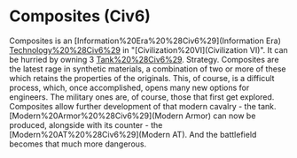 # Composites (Civ6)

Composites is an [Information%20Era%20%28Civ6%29](Information Era) [Technology%20%28Civ6%29](technology) in "[Civilization%20VI](Civilization VI)". It can be hurried by owning 3 [Tank%20%28Civ6%29](Tanks). 
Strategy.
Composites are the latest rage in synthetic materials, a combination of two or more of these which retains the properties of the originals. This, of course, is a difficult process, which, once accomplished, opens many new options for engineers. The military ones are, of course, those that first get explored. 
Composites allow further development of that modern cavalry - the tank. [Modern%20Armor%20%28Civ6%29](Modern Armor) can now be produced, alongside with its counter - the [Modern%20AT%20%28Civ6%29](Modern AT). And the battlefield becomes that much more dangerous. 